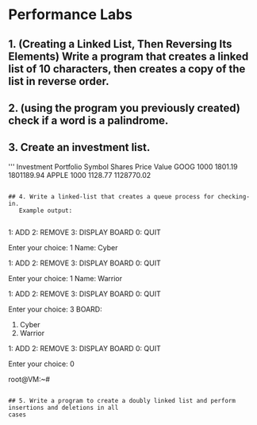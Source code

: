 # Performance Labs

## 1. (Creating a Linked List, Then Reversing Its Elements) Write a program that creates a linked list of 10 characters, then creates a copy of the list in reverse order.

## 2. (using the program you previously created) check if a word is a palindrome. 


## 3. Create an investment list.
'''
Investment Portfolio
Symbol   Shares   Price    Value
GOOG     1000     1801.19  1801189.94
APPLE    1000     1128.77  1128770.02

```

## 4. Write a linked-list that creates a queue process for checking-in. 
   Example output: 
   
```
1: ADD
2: REMOVE
3: DISPLAY BOARD
0: QUIT

Enter your choice: 1
Name: Cyber

1: ADD
2: REMOVE
3: DISPLAY BOARD
0: QUIT

Enter your choice: 1
Name: Warrior

1: ADD
2: REMOVE
3: DISPLAY BOARD
0: QUIT

Enter your choice: 3
BOARD:
1. Cyber
2. Warrior

1: ADD
2: REMOVE
3: DISPLAY BOARD
0: QUIT

Enter your choice: 0

root@VM:~#

```

## 5. Write a program to create a doubly linked list and perform insertions and deletions in all
cases
